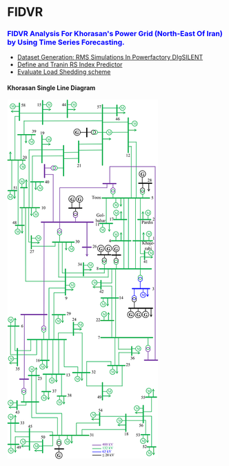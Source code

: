 # FIDVR
### <font color=blue>FIDVR Analysis For Khorasan's Power Grid (North-East Of Iran) by Using Time Series Forecasting.</font>

- [Dataset Generation: RMS Simulations In Powerfactory DIgSILENT](https://github.com/mahmoudta74/FIDVR/blob/main/Dataset_Generation.py)
- [Define and Tranin RS Index Predictor](https://github.com/mahmoudta74/FIDVR/blob/main/Define%20and%20Train%20Model.ipynb)
- [Evaluate Load Shedding scheme](https://github.com/mahmoudta74/FIDVR/blob/main/Simulation%20and%20Results.ipynb)

#### Khorasan Single Line Diagram
![](/Khorasan%202.png "Title: khorasan SLD")
